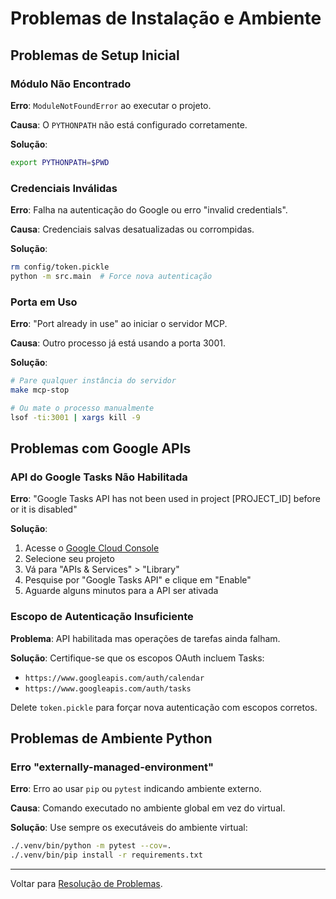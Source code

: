 # Problemas de Instalação e Ambiente

## Problemas de Setup Inicial

### Módulo Não Encontrado

**Erro**: `ModuleNotFoundError` ao executar o projeto.

**Causa**: O `PYTHONPATH` não está configurado corretamente.

**Solução**:

```bash
export PYTHONPATH=$PWD
```

### Credenciais Inválidas

**Erro**: Falha na autenticação do Google ou erro "invalid credentials".

**Causa**: Credenciais salvas desatualizadas ou corrompidas.

**Solução**:

```bash
rm config/token.pickle
python -m src.main  # Force nova autenticação
```

### Porta em Uso

**Erro**: "Port already in use" ao iniciar o servidor MCP.

**Causa**: Outro processo já está usando a porta 3001.

**Solução**:

```bash
# Pare qualquer instância do servidor
make mcp-stop

# Ou mate o processo manualmente
lsof -ti:3001 | xargs kill -9
```

## Problemas com Google APIs

### API do Google Tasks Não Habilitada

**Erro**: "Google Tasks API has not been used in project [PROJECT_ID]
before or it is disabled"

**Solução**:

1. Acesse o [Google Cloud Console](https://console.cloud.google.com/)
2. Selecione seu projeto
3. Vá para "APIs & Services" > "Library"
4. Pesquise por "Google Tasks API" e clique em "Enable"
5. Aguarde alguns minutos para a API ser ativada

### Escopo de Autenticação Insuficiente

**Problema**: API habilitada mas operações de tarefas ainda falham.

**Solução**: Certifique-se que os escopos OAuth incluem Tasks:

- `https://www.googleapis.com/auth/calendar`
- `https://www.googleapis.com/auth/tasks`

Delete `token.pickle` para forçar nova autenticação com escopos corretos.

## Problemas de Ambiente Python

### Erro "externally-managed-environment"

**Erro**: Erro ao usar `pip` ou `pytest` indicando ambiente externo.

**Causa**: Comando executado no ambiente global em vez do virtual.

**Solução**: Use sempre os executáveis do ambiente virtual:

```bash
./.venv/bin/python -m pytest --cov=.
./.venv/bin/pip install -r requirements.txt
```

---
Voltar para [Resolução de Problemas](../troubleshooting.md).
